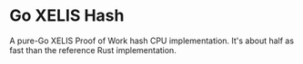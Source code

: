 # Go XELIS Hash

A pure-Go XELIS Proof of Work hash CPU implementation.
It's about half as fast than the reference Rust implementation.
